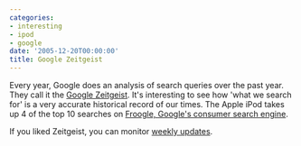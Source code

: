 ```yaml
---
categories:
- interesting
- ipod
- google
date: '2005-12-20T00:00:00'
title: Google Zeitgeist
---
```



Every year, Google does an analysis of search queries over the past year. They call it the [Google Zeitgeist](http://www.google.com/press/zeitgeist2005.html). It's interesting to see how 'what we search for' is a very accurate historical record of our times. The Apple iPod takes up 4 of the top 10 searches on [Froogle, Google's consumer search engine](http://www.froogle.com).

If you liked Zeitgeist, you can monitor [weekly updates](http://www.google.com/intl/en/press/zeitgeist.html).
